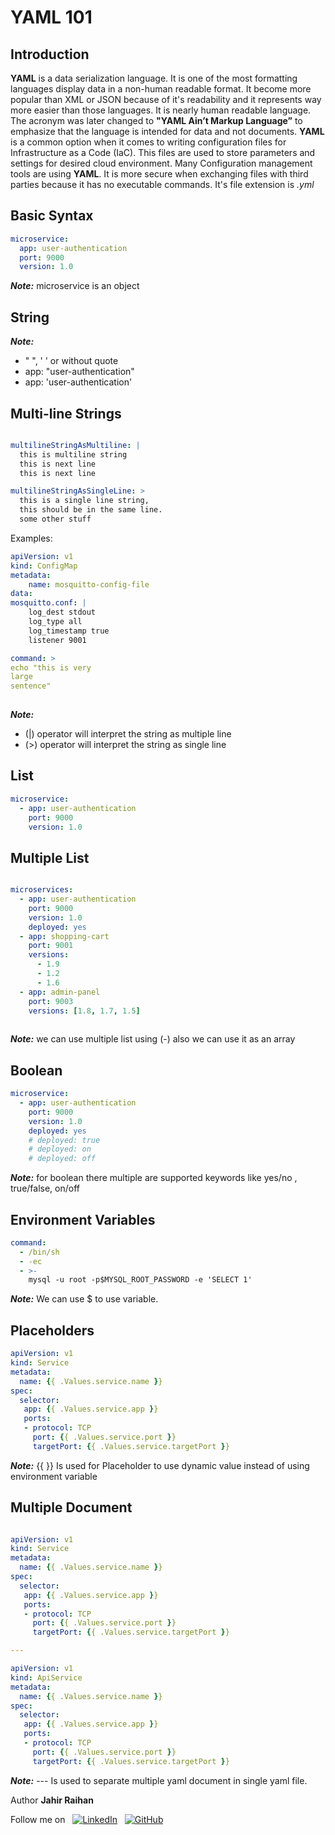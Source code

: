 <!-- @format -->

# YAML 101

## Introduction

**YAML** is a data serialization language. It is one of the most formatting languages display data in a non-human readable format. It become more popular than XML or JSON because of it's readability and it represents way more easier than those languages. It is nearly human readable language. The acronym was later changed to **"YAML Ain’t Markup Language”**  to emphasize that the language is intended for data and not documents. **YAML** is a common option when it comes to writing configuration files for Infrastructure as a Code (IaC). This files are used to store parameters and settings for desired cloud environment. Many Configuration management tools are using **YAML**. It is more secure when exchanging files with third parties because it has no executable commands. It's file extension is *.yml*

## Basic Syntax

```yaml
microservice:
  app: user-authentication
  port: 9000
  version: 1.0
```

***Note:*** microservice is an object  

## String

***Note:***

- " ", ' ' or without quote
- app: "user-authentication"
- app: 'user-authentication'

## Multi-line Strings

``` yaml

multilineStringAsMultiline: |
  this is multiline string
  this is next line
  this is next line

multilineStringAsSingleLine: >
  this is a single line string,
  this should be in the same line.
  some other stuff
```

Examples:

``` yaml
apiVersion: v1
kind: ConfigMap
metadata:
    name: mosquitto-config-file
data:
mosquitto.conf: |
    log_dest stdout
    log_type all
    log_timestamp true
    listener 9001
```

``` yaml
command: >
echo "this is very 
large 
sentence"
    
```

***Note:***

- (|) operator will interpret the string as multiple line
- (>) operator will interpret the string as single line

## List

```yaml
microservice:
  - app: user-authentication
    port: 9000
    version: 1.0
```

## Multiple List

``` yaml

microservices: 
  - app: user-authentication
    port: 9000
    version: 1.0
    deployed: yes
  - app: shopping-cart
    port: 9001
    versions: 
      - 1.9
      - 1.2
      - 1.6
  - app: admin-panel
    port: 9003
    versions: [1.8, 1.7, 1.5]
  
```

***Note:*** we can use multiple list using (-) also we can use it as an array

## Boolean

```yaml
microservice:
  - app: user-authentication
    port: 9000
    version: 1.0
    deployed: yes
    # deployed: true
    # deployed: on
    # deployed: off
```

***Note:*** for boolean there multiple are supported keywords like yes/no , true/false, on/off

## Environment Variables

```yaml
command: 
  - /bin/sh
  - -ec
  - >-
    mysql -u root -p$MYSQL_ROOT_PASSWORD -e 'SELECT 1'
```

***Note:*** We can use $ to use variable.

## Placeholders

```yaml
apiVersion: v1
kind: Service
metadata:
  name: {{ .Values.service.name }}
spec:
  selector:
   app: {{ .Values.service.app }}
   ports: 
   - protocol: TCP
     port: {{ .Values.service.port }}
     targetPort: {{ .Values.service.targetPort }}
```

***Note:*** {{ }} Is used for Placeholder to use dynamic value instead of using environment variable

## Multiple Document

```yaml

apiVersion: v1
kind: Service
metadata:
  name: {{ .Values.service.name }}
spec:
  selector:
   app: {{ .Values.service.app }}
   ports: 
   - protocol: TCP
     port: {{ .Values.service.port }}
     targetPort: {{ .Values.service.targetPort }}

---

apiVersion: v1
kind: ApiService
metadata:
  name: {{ .Values.service.name }}
spec:
  selector:
   app: {{ .Values.service.app }}
   ports: 
   - protocol: TCP
     port: {{ .Values.service.port }}
     targetPort: {{ .Values.service.targetPort }}

```

***Note:*** --- Is used to separate multiple yaml document in single yaml file.
&nbsp;

Author **Jahir Raihan**
&nbsp;

Follow me on &nbsp;  [![LinkedIn](https://img.shields.io/badge/linkedin-%230077B5.svg?style=for-the-badge&logo=linkedin&logoColor=white)](https://www.linkedin.com/in/jraihan-me/) &nbsp; [![GitHub](https://img.shields.io/badge/github-%23121011.svg?style=for-the-badge&logo=github&logoColor=white)](https://github.com/jahirraihan22)
